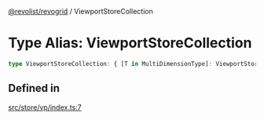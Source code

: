 [@revolist/revogrid](README.md) / ViewportStoreCollection

# Type Alias: ViewportStoreCollection

```ts
type ViewportStoreCollection: { [T in MultiDimensionType]: ViewportStore };
```

## Defined in

[src/store/vp/index.ts:7](https://github.com/revolist/revogrid/blob/25c443de65de6e4fb3ac1b2c638df62d9ca5c202/src/store/vp/index.ts#L7)
